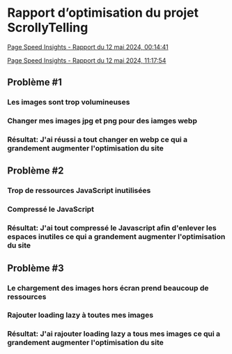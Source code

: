 # Rapport d’optimisation du projet ScrollyTelling

[Page Speed Insights - Rapport du 12 mai 2024, 00:14:41](https://pagespeed.web.dev/analysis/https-ian-tim-momo-com/c1mjol7q5u?form_factor=desktop)

[Page Speed Insights - Rapport du 12 mai 2024, 11:17:54](https://pagespeed.web.dev/analysis/https-ian-tim-momo-com/4gufvixntq?form_factor=desktop)

## Problème #1
### Les images sont trop volumineuses
### Changer mes images jpg et png pour des iamges webp
### Résultat: J'ai réussi a tout changer en webp ce qui a grandement augmenter l'optimisation du site

## Problème #2
### Trop de ressources JavaScript inutilisées
### Compressé le JavaScript
### Résultat: J'ai tout compressé le Javascript afin d'enlever les espaces inutiles ce qui a grandement augmenter l'optimisation du site

## Problème #3
### Le chargement des images hors écran prend beaucoup de ressources
### Rajouter loading lazy à toutes mes images
### Résultat: J'ai rajouter loading lazy a tous mes images ce qui a grandement augmenter l'optimisation du site

